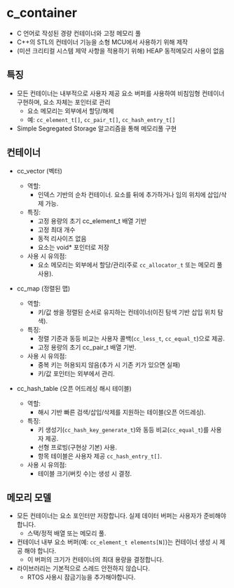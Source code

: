 ﻿# c_container

- C 언어로 작성된 경량 컨테이너와 고정 메모리 풀
- C++의 STL의 컨테이너 기능을 소형 MCU에서 사용하기 위해 제작
- (미션 크리티컬 시스템 제약 사항을 적용하기 위해) HEAP 동적메모리 사용이 없음


## 특징
- 모든 컨테이너는 내부적으로 사용자 제공 요소 버퍼를 사용하여 비침임형 컨테이너 구현하며, 요소 자체는 포인터로 관리
  - 요소 메모리는 외부에서 할당/해제
  - 예: `cc_element_t[]`, `cc_pair_t[]`, `cc_hash_entry_t[]`
- Simple Segregated Storage 알고리즘을 통해 메모리풀 구현


## 컨테이너

- cc_vector (벡터)
  - 역할: 
      - 인덱스 기반의 순차 컨테이너. 요소를 뒤에 추가하거나 임의 위치에 삽입/삭제 가능.
  - 특징:
      - 고정 용량의 초기 cc_element_t 배열 기반
      - 고정 최대 개수
      - 동적 리사이즈 없음
      - 요소는 void* 포인터로 저장
  - 사용 시 유의점: 
      - 요소 메모리는 외부에서 할당/관리(주로 `cc_allocator_t` 또는 메모리 풀 사용).

- cc_map (정렬된 맵)
  - 역할: 
      - 키/값 쌍을 정렬된 순서로 유지하는 컨테이너(이진 탐색 기반 삽입 위치 탐색).
  - 특징:
      - 정렬 기준과 동등 비교는 사용자 콜백(`cc_less_t`, `cc_equal_t`)으로 제공. 
      - 고정 용량의 초기 cc_pair_t 배열 기반.
  - 사용 시 유의점: 
      - 중복 키는 허용되지 않음(추가 시 기존 키가 있으면 실패)
      - 키/값 포인터는 외부에서 관리.

- cc_hash_table (오픈 어드레싱 해시 테이블)
  - 역할: 
      - 해시 기반 빠른 검색/삽입/삭제를 지원하는 테이블(오픈 어드레싱).
  - 특징:
      - 키 생성기(`cc_hash_key_generate_t`)와 동등 비교(`cc_equal_t`)를 사용자 제공. 
      - 선형 프로빙(구현상 기본) 사용. 
      - 항목 테이블은 사용자 제공 `cc_hash_entry_t[]`.
  - 사용 시 유의점: 
      - 테이블 크기(버킷 수)는 생성 시 결정.

 
## 메모리 모델
- 모든 컨테이너는 요소 포인터만 저장합니다. 실제 데이터 버퍼는 사용자가 준비해야 합니다.
    - 스택/정적 배열 또는 메모리 풀.
- 컨테이너 내부 요소 버퍼(예: `cc_element_t elements[N]`)는 컨테이너 생성 시 제공 해야 합니다.
    - 이 버퍼의 크기가 컨테이너의 최대 용량을 결정합니다.
- 라이브러리는 기본적으로 스레드 안전하지 않습니다. 
    - RTOS 사용시 잠금기능을 추가해야합니다.


